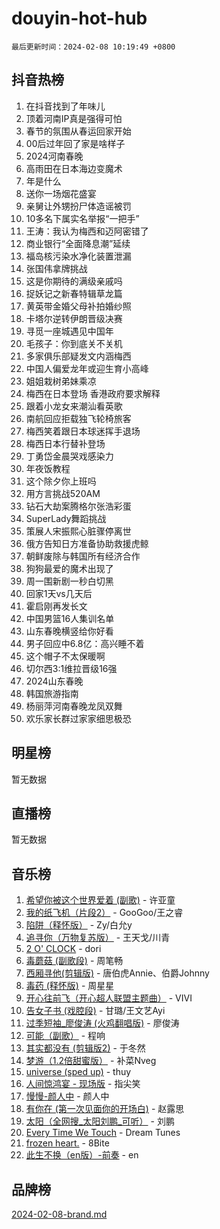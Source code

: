 # douyin-hot-hub

`最后更新时间：2024-02-08 10:19:49 +0800`

## 抖音热榜

1. 在抖音找到了年味儿
1. 顶着河南IP真是强得可怕
1. 春节的氛围从春运回家开始
1. 00后过年回了家是啥样子
1. 2024河南春晚
1. 高雨田在日本海边变魔术
1. 年是什么
1. 送你一场烟花盛宴
1. 亲舅让外甥扮尸体造谣被罚
1. 10多名下属实名举报“一把手”
1. 王涛：我认为梅西和迈阿密错了
1. 商业银行“全面降息潮”延续
1. 福岛核污染水净化装置泄漏
1. 张国伟拿牌挑战
1. 这是你期待的满级亲戚吗
1. 捉妖记之新春特辑草龙篇
1. 黄英带金婚父母补拍婚纱照
1. 卡塔尔逆转伊朗晋级决赛
1. 寻觅一座城遇见中国年
1. 毛孩子：你到底关不关机
1. 多家俱乐部疑发文内涵梅西
1. 中国人偏爱龙年或迎生育小高峰
1. 姐姐栽树弟妹乘凉
1. 梅西在日本登场 香港政府要求解释
1. 跟着小龙女来潮汕看英歌
1. 南航回应拒载独飞轮椅旅客
1. 梅西笑着跟日本球迷挥手退场
1. 梅西日本行替补登场
1. 丁勇岱金晨哭戏感染力
1. 年夜饭教程
1. 这个除夕你上班吗
1. 用方言挑战520AM
1. 钻石大劫案腾格尔张浩彩蛋
1. SuperLady舞蹈挑战
1. 策展人宋振熙心脏骤停离世
1. 俄方告知日方准备协助救援虎鲸
1. 朝鲜废除与韩国所有经济合作
1. 狗狗最爱的魔术出现了
1. 周一围新剧一秒白切黑
1. 回家1天vs几天后
1. 霍启刚再发长文
1. 中国男篮16人集训名单
1. 山东春晚横竖给你好看
1. 男子回应中6.8亿：高兴睡不着
1. 这个帽子不太保暖啊
1. 切尔西3:1维拉晋级16强
1. 2024山东春晚
1. 韩国旅游指南
1. 杨丽萍河南春晚龙凤双舞
1. 欢乐家长群过家家细思极恐

## 明星榜

暂无数据

## 直播榜

暂无数据

## 音乐榜

1. [希望你被这个世界爱着 (副歌)](https://sf6-cdn-tos.douyinstatic.com/obj/tos-cn-ve-2774/oUHCmWQfZlE3QQBKBeD8rCFLpJzPgCpImhsxMt) - 许亚童
1. [我的纸飞机（片段2）](https://sf6-cdn-tos.douyinstatic.com/obj/tos-cn-ve-2774/oM2ZrKcg2CD5AeRB2gkeXOFB1IxAGJdZPazYHf) - GooGoo/王之睿
1. [陷阱（释怀版）](https://sf5-hl-cdn-tos.douyinstatic.com/obj/tos-cn-ve-2774/oE8C21LeZrzKLDFfQYgMzx4GAIHageG5IzayY7) - Zy/白允y
1. [追寻你（万物复苏版）](https://sf3-cdn-tos.douyinstatic.com/obj/tos-cn-ve-2774/oYeAZJsbjIDit9APmBg8u6uDUQnHmoCf3gbo74) - 王天戈/川青
1. [2 O' CLOCK](https://sf6-cdn-tos.douyinstatic.com/obj/tos-cn-ve-2774/oIUBICeqlYQHTigCBOnCMlwBZJkgiBjt1oDfbg) - dori
1. [毒蘑菇 (副歌段)](https://sf3-cdn-tos.douyinstatic.com/obj/tos-cn-ve-2774/ocDEUsfdLjxnlFXtfogBCiQCEqYB7QZgZ8VViM) - 周笔畅
1. [西厢寻他(剪辑版)](https://sf6-cdn-tos.douyinstatic.com/obj/tos-cn-ve-2774/oUsAVfAQKlRNxEv5qxvIB8o5qmIWUcXbzJKJhw) - 唐伯虎Annie、伯爵Johnny
1. [毒药 (释怀版)](https://sf5-hl-cdn-tos.douyinstatic.com/obj/tos-cn-ve-2774/oYILMEAzspdZBIzy4frJNB8ZHPHWAhiwowd4Ad) - 周星星
1. [开心往前飞（开心超人联盟主题曲）](https://sf5-hl-cdn-tos.douyinstatic.com/obj/tos-cn-ve-2774/9d8fb7c82cf1421fb93a9fe925275e0a) - VIVI
1. [告女子书 (戏腔段)](https://sf5-hl-cdn-tos.douyinstatic.com/obj/tos-cn-ve-2774/osCCzFxWgstBDi92ZfBB4ht7gQENBmQMAl0eI6) - 甘璐/王文艺Ayi
1. [过季短袖_廖俊涛 (火鸡翻唱版)](https://sf5-hl-cdn-tos.douyinstatic.com/obj/tos-cn-ve-2774/ogQVJl0tRBKxQgZji7YClFEBrVDeHpPTWfCZbQ) - 廖俊涛
1. [可能（副歌）](https://sf5-hl-cdn-tos.douyinstatic.com/obj/tos-cn-ve-2774/cde1731888894259b333569393c2fb51) - 程响
1. [其实都没有 (剪辑版2)](https://sf3-cdn-tos.douyinstatic.com/obj/tos-cn-ve-2774/oEBNQenHZtBhxYjGgUDQk0BCHTigQafgFlbQ7k) - 于冬然
1. [梦游（1.2倍甜蜜版）](https://sf5-hl-cdn-tos.douyinstatic.com/obj/tos-cn-ve-2774/o4gyAUm8hwufoEABmwVIiQtHsFuGzAEEWtNMzo) - 补菜Nveg
1. [universe (sped up)](https://sf5-hl-cdn-tos.douyinstatic.com/obj/tos-cn-ve-2774/oIQnurQLDCsdYeegkM4CKuVb23MZBXtX6QB8bv) - thuy
1. [人间惊鸿宴 - 现场版](https://sf5-hl-cdn-tos.douyinstatic.com/obj/tos-cn-ve-2774/osF4mrPePAf2Yv8Wfr5fATCHZwL5h1QiGQAKwz) - 指尖笑
1. [慢慢-颜人中](https://sf3-cdn-tos.douyinstatic.com/obj/tos-cn-ve-2774/ocjHNfBXdBxQNC8ZGAeoLMFTUgtBg8bkExunDC) - 颜人中
1. [有你在 (第一次见面你的开场白)](https://sf5-hl-cdn-tos.douyinstatic.com/obj/tos-cn-ve-2774/oAthrQ3ClJBfI57uBoFEgNDYtNCZ0TSYQQfxQ0) - 赵露思
1. [太阳（全网搜_太阳刘鹏_可听）](https://sf3-cdn-tos.douyinstatic.com/obj/tos-cn-ve-2774/ogWbyIQnlBFImVbeDocRdCIYtBHlbJXgfZMvgz) - 刘鹏
1. [Every Time We Touch](https://sf5-hl-cdn-tos.douyinstatic.com/obj/tos-cn-ve-2774/ogN6lUKQeBBfEVhIOMikG1CcJjugxk1tztZyhP) - Dream Tunes
1. [frozen heart.](https://sf5-hl-cdn-tos.douyinstatic.com/obj/tos-cn-ve-2774/oIIWJfyjIACZA9zQMtnJ6hQQhFC4vhCupoRBsO) - 8Bite
1. [此生不换（en版）-前奏](https://sf5-hl-cdn-tos.douyinstatic.com/obj/tos-cn-ve-2774/oMDvUGwhKrKYDEqXiMYEwxZqBWIJFA92CiLAO) - en

## 品牌榜

[2024-02-08-brand.md](2024-02-08-brand.md)
